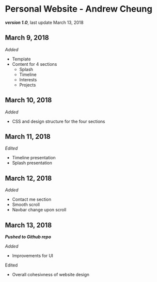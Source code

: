 # **Personal Website - Andrew Cheung**
***version 1.0***, last update March 13, 2018

## March 9, 2018
*Added*
- Template
- Content for 4 sections
    - Splash
    - Timeline
    - Interests
    - Projects 

## March 10, 2018
*Added*
- CSS and design structure for the four sections

## March 11, 2018
*Edited*
- Timeline presentation
- Splash presentation

## March 12, 2018
*Added*
- Contact me section
- Smooth scroll
- Navbar change upon scroll

## March 13, 2018
***Pushed to Github repo***

*Added*
- Improvements for UI

Edited
- Overall cohesivness of website design
